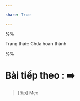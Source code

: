 ---  
share: True  
---  
%%  
Trạng thái:: Chưa hoàn thành  
%%  
# Bài tiếp theo : [](.md) ➡️  
  
> [!tip] Mẹo  
